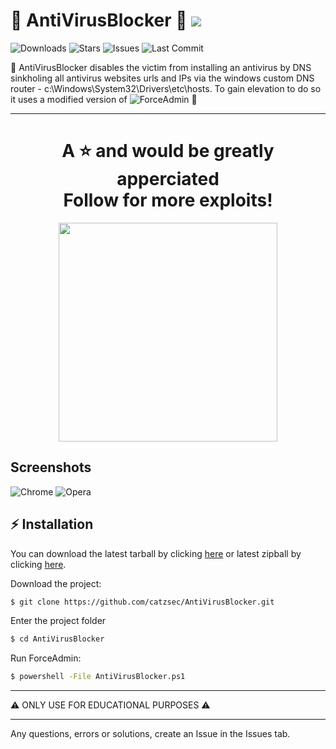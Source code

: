 # 🛑 AntiVirusBlocker 🛑 ![](https://img.shields.io/github/followers/CatzSec.svg?style=social&label=Follow&maxAge=2592000)

![Downloads](https://img.shields.io/github/downloads/catzsec/AntiVirusBlocker/total.svg?color=red) 
![Stars](https://img.shields.io/github/stars/catzsec/AntiVirusBlocker.svg?color=yellow)
![Issues](https://img.shields.io/github/issues/catzsec/AntiVirusBlocker.svg?color=green)
![Last Commit](https://img.shields.io/github/last-commit//catzsec/AntiVirusBlocker?color=blue)


🛑 AntiVirusBlocker disables the victim from installing an antivirus by DNS sinkholing all antivirus websites urls and IPs via the windows custom DNS router - c:\Windows\System32\Drivers\etc\hosts. To gain elevation to do so it uses a modified version of ![ForceAdmin](https://github.com/catzsec/ForceAdmin) 🛑

---
<h1 align="center">A ⭐ and would be greatly apperciated <br>Follow for more exploits! </h1>


<div align="center">
<img src="https://c.tenor.com/kLe9zTofsTsAAAAC/bath-time-cute.gif" height="350px"></img>
</div>


## Screenshots

![Chrome](https://github.com/catzsec/AntiVirusBlocker/blob/main/Screenshots/Screenshot_1.png?raw=true)
![Opera](https://github.com/catzsec/AntiVirusBlocker/blob/main/Screenshots/Screenshot_2.png?raw=true)


## ⚡️ Installation

You can download the latest tarball by clicking [here](https://github.com/CatzSec/AntiVirusBlocker/tarball/master) or latest zipball by clicking [here](https://github.com/catzsec/AntiVirusBlocker/zipball/master).

Download the project:
```zsh
$ git clone https://github.com/catzsec/AntiVirusBlocker.git
```

Enter the project folder 
```zsh
$ cd AntiVirusBlocker
```

Run ForceAdmin:
```zsh
$ powershell -File AntiVirusBlocker.ps1
```


---

⚠ ONLY USE FOR EDUCATIONAL PURPOSES ⚠

---


Any questions, errors or solutions, create an Issue in the Issues tab.

